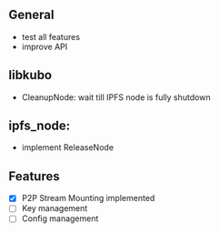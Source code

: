 
## General
- test all features
- improve API

## libkubo
- CleanupNode: wait till IPFS node is fully shutdown


## ipfs_node:
- implement ReleaseNode

## Features
- [x] P2P Stream Mounting implemented
- [ ] Key management
- [ ] Config management